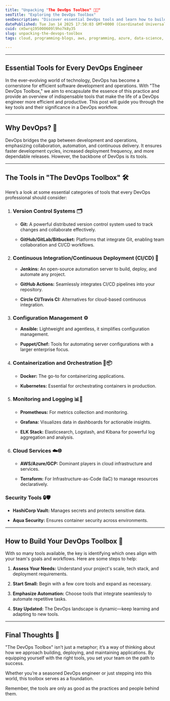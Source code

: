 ```yaml
---
title: "Unpacking "The DevOps Toolbox" 🔧🚀"
seoTitle: "Exploring the DevOps Toolbox"
seoDescription: "Discover essential DevOps tools and learn how to build your own DevOps toolbox for efficient software development and operations"
datePublished: Tue Jan 14 2025 17:50:03 GMT+0000 (Coordinated Universal Time)
cuid: cm5wrq195000609l9ho7k8y35
slug: unpacking-the-devops-toolbox
tags: cloud, programming-blogs, aws, programming, azure, data-science, design, web-development, computer-science, webdev, developer, devops, gcp, programming-tips, devops-articles

---
```


---

## Essential Tools for Every DevOps Engineer

In the ever-evolving world of technology, DevOps has become a cornerstone for efficient software development and operations. With "The DevOps Toolbox," we aim to encapsulate the essence of this practice and provide an overview of indispensable tools that make the life of a DevOps engineer more efficient and productive. This post will guide you through the key tools and their significance in a DevOps workflow.

---

## Why DevOps? 🤔

DevOps bridges the gap between development and operations, emphasizing collaboration, automation, and continuous delivery. It ensures faster development cycles, increased deployment frequency, and more dependable releases. However, the backbone of DevOps is its tools.

---

## The Tools in "The DevOps Toolbox" 🛠️

Here’s a look at some essential categories of tools that every DevOps professional should consider:

1. ### **Version Control Systems** 🗂️
    
    * **Git:** A powerful distributed version control system used to track changes and collaborate effectively.
        
    * **GitHub/GitLab/Bitbucket:** Platforms that integrate Git, enabling team collaboration and CI/CD workflows.
        
    
2. ### **Continuous Integration/Continuous Deployment (CI/CD)** 🔄
    
    * **Jenkins:** An open-source automation server to build, deploy, and automate any project.
        
    * **GitHub Actions:** Seamlessly integrates CI/CD pipelines into your repository.
        
    * **Circle CI/Travis CI:** Alternatives for cloud-based continuous integration.
        
    
3. ### **Configuration Management** ⚙️
    
    * **Ansible:** Lightweight and agentless, it simplifies configuration management.
        
    * **Puppet/Chef:** Tools for automating server configurations with a larger enterprise focus.
        
    
4. ### **Containerization and Orchestration** 🐳📦
    
    * **Docker:** The go-to for containerizing applications.
        
    * **Kubernetes:** Essential for orchestrating containers in production.
        
    
5. ### **Monitoring and Logging** 📊📜
    
    * **Prometheus:** For metrics collection and monitoring.
        
    * **Grafana:** Visualizes data in dashboards for actionable insights.
        
    * **ELK Stack:** Elasticsearch, Logstash, and Kibana for powerful log aggregation and analysis.
        
    
6. ### **Cloud Services** ☁️🌐
    
    * **AWS/Azure/GCP:** Dominant players in cloud infrastructure and services.
        
    * **Terraform:** For Infrastructure-as-Code (IaC) to manage resources declaratively.
        
    

### **Security Tools** 🔒🛡️

* **HashiCorp Vault:** Manages secrets and protects sensitive data.
    
* **Aqua Security:** Ensures container security across environments.
    

---

## How to Build Your DevOps Toolbox 🧰

With so many tools available, the key is identifying which ones align with your team's goals and workflows. Here are some steps to help:

1. **Assess Your Needs:** Understand your project's scale, tech stack, and deployment requirements.
    
2. **Start Small:** Begin with a few core tools and expand as necessary.
    
3. **Emphasize Automation:** Choose tools that integrate seamlessly to automate repetitive tasks.
    
4. **Stay Updated:** The DevOps landscape is dynamic—keep learning and adapting to new tools.
    

---

## Final Thoughts 🌟

"The DevOps Toolbox" isn’t just a metaphor; it’s a way of thinking about how we approach building, deploying, and maintaining applications. By equipping yourself with the right tools, you set your team on the path to success.

Whether you’re a seasoned DevOps engineer or just stepping into this world, this toolbox serves as a foundation.

Remember, the tools are only as good as the practices and people behind them.